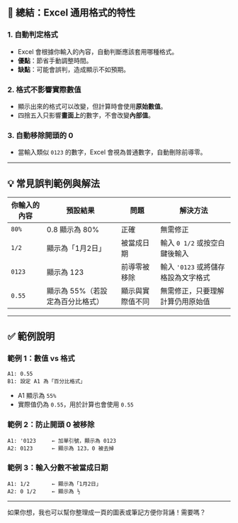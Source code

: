 ## 📌 **總結：Excel 通用格式的特性**

### 1. **自動判定格式**
- Excel 會根據你輸入的內容，自動判斷應該套用哪種格式。
- **優點**：節省手動調整時間。
- **缺點**：可能會誤判，造成顯示不如預期。

### 2. **格式不影響實際數值**
- 顯示出來的格式可以改變，但計算時會使用**原始數值**。
- 四捨五入只影響**畫面上**的數字，不會改變**內部值**。

### 3. **自動移除開頭的 0**
- 當輸入類似 `0123` 的數字，Excel 會視為普通數字，自動刪除前導零。

---

## 💡 **常見誤判範例與解法**

| 你輸入的內容 | 預設結果 | 問題 | 解決方法 |
|--------------|----------|------|----------|
| `80%`        | 0.8 顯示為 80% | 正確 | 無需修正 |
| `1/2`        | 顯示為「1月2日」 | 被當成日期 | 輸入 `0 1/2` 或按空白鍵後輸入 |
| `0123`       | 顯示為 123 | 前導零被移除 | 輸入 `'0123` 或將儲存格設為文字格式 |
| `0.55`       | 顯示為 55%（若設定為百分比格式） | 顯示與實際值不同 | 無需修正，只要理解計算仍用原始值 |

---

## ✅ **範例說明**

### 範例 1：數值 vs 格式
```excel
A1: 0.55
B1: 設定 A1 為「百分比格式」
```
- A1 顯示為 `55%`
- 實際值仍為 `0.55`，用於計算也會使用 `0.55`

### 範例 2：防止開頭 0 被移除
```excel
A1: '0123     ← 加單引號，顯示為 0123
A2: 0123      ← 顯示為 123，0 被去掉
```

### 範例 3：輸入分數不被當成日期
```excel
A1: 1/2       ← 顯示為「1月2日」
A2: 0 1/2     ← 顯示為 ½
```

---

如果你想，我也可以幫你整理成一頁的圖表或筆記方便你背誦！需要嗎？